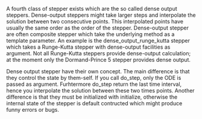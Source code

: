 A fourth class of stepper exists which are the so called dense output steppers. Dense-output steppers might take larger steps and interpolate the solution between two consecutive points. This interpolated points have usually the same order as the order of the stepper. Dense-output stepper are often composite stepper which take the underlying method as a template parameter. An example is the dense_output_runge_kutta stepper which takes a Runge-Kutta stepper with dense-output facilities as argument. Not all Runge-Kutta steppers provide dense-output calculation; at the moment only the Dormand-Prince 5 stepper provides dense output.

Dense output stepper have their own concept. The main difference is that they control the state by them-self. If you call do_step, only the ODE is passed as argument. Furhtermore do_step return the last time interval, hence you interpolate the solution between these two times points. Another difference is that they must be initialized with initialize, otherwise the internal state of the stepper is default contructed which might produce funny errors or bugs. 